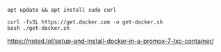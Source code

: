



```
apt update && apt install sudo curl
```

```
curl -fsSL https://get.docker.com -o get-docker.sh
bash ./get-docker.sh
```


https://noted.lol/setup-and-install-docker-in-a-promox-7-lxc-container/

